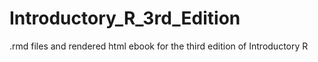 # Introductory_R_3rd_Edition

.rmd files and rendered html ebook for the third edition of Introductory R
